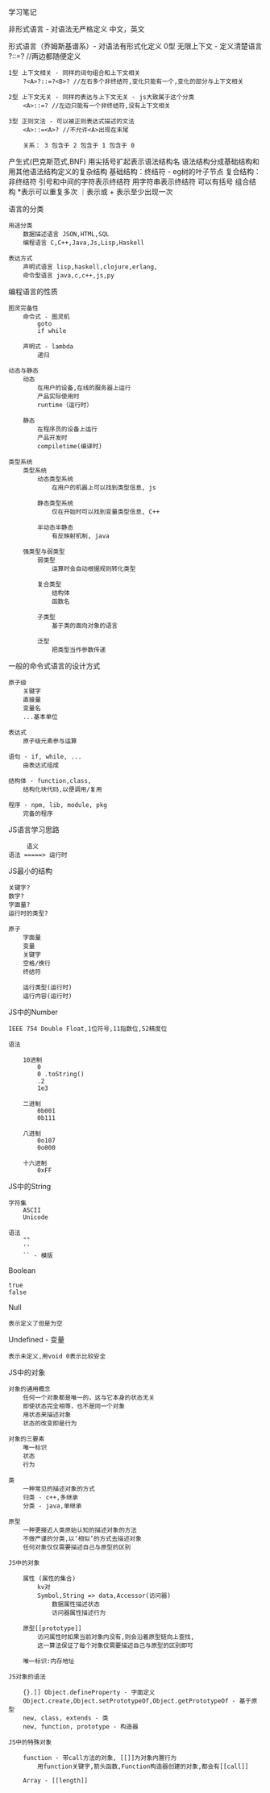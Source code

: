 学习笔记

非形式语言 - 对语法无严格定义
    中文，英文

形式语言（乔姆斯基谱系）- 对语法有形式化定义
    0型 无限上下文 - 定义清楚语言
        ?::=? //两边都随便定义

    1型 上下文相关 - 同样的词句组合和上下文相关
        ?<A>?::=?<B>? //左右多个非终结符,变化只能有一个,变化的部分与上下文相关

    2型 上下文无关 - 同样的表达与上下文无关 - js大致属于这个分类
        <A>::=? //左边只能有一个非终结符,没有上下文相关

    3型 正则文法 - 可以被正则表达式描述的文法
        <A>::=<A>? //不允许<A>出现在末尾

        关系： 3 包含于 2 包含于 1 包含于 0

产生式(巴克斯范式,BNF)
    用尖括号扩起表示语法结构名
        <ifStatement>
    语法结构分成基础结构和用其他语法结构定义的复杂结构
        基础结构：终结符 - eg树的叶子节点
        复合结构：非终结符
    引号和中间的字符表示终结符
        用字符串表示终结符
    可以有括号
        组合结构
    *表示可以重复多次
    ｜表示或
    + 表示至少出现一次


语言的分类

    用途分类
        数据描述语言 JSON,HTML,SQL
        编程语言 C,C++,Java,Js,Lisp,Haskell

    表达方式 
        声明式语言 lisp,haskell,clojure,erlang,
        命令型语言 java,c,c++,js,py

编程语言的性质

    图灵完备性
        命令式 - 图灵机
            goto 
            if while

        声明式 - lambda
            递归

    动态与静态
        动态
            在用户的设备,在线的服务器上运行
            产品实际使用时
            runtime（运行时）

        静态   
            在程序员的设备上运行
            产品开发时
            compiletime(编译时)

    类型系统
        类型系统
            动态类型系统
                在用户的机器上可以找到类型信息, js

            静态类型系统
                仅在开始时可以找到变量类型信息, C++
        
            半动态半静态
                有反映射机制, java

        强类型与弱类型
            弱类型
                运算时会自动根据规则转化类型

            复合类型
                结构体
                函数名

            子类型
                基于类的面向对象的语言

            泛型
                把类型当作参数传递

一般的命令式语言的设计方式

    原子级
        关键字
        直接量
        变量名
        ...基本单位

    表达式
        原子级元素参与运算
    
    语句 - if, while, ...
        由表达式组成

    结构体 - function,class,
        结构化块代码,以便调用/复用

    程序 - npm, lib, module, pkg
        完备的程序


JS语言学习思路

         语义   
    语法 =====> 运行时

        
JS最小的结构

    关键字?
    数字?
    字面量?
    运行时的类型?

    原子
        字面量
        变量
        关键字
        空格/换行
        终结符

        运行类型(运行时)
        运行内容(运行时)

JS中的Number

    IEEE 754 Double Float,1位符号,11指数位,52精度位

    语法

        10进制
            0
            0 .toString()
            .2
            1e3

        二进制
            0b001
            0b111
        
        八进制
            0o107
            0o000

        十六进制
            0xFF
    
JS中的String  

    字符集
        ASCII
        Unicode

    语法
        ""
        ''
        `` - 模版

Boolean

    true
    false

Null

    表示定义了但是为空

Undefined - 变量

    表示未定义,用void 0表示比较安全

JS中的对象

    对象的通用概念
        任何一个对象都是唯一的，这与它本身的状态无关
        即使状态完全相等，也不是同一个对象
        用状态来描述对象
        状态的改变即是行为

    对象的三要素
        唯一标识
        状态
        行为
    
    类
        一种常见的描述对象的方式
        归类 - c++,多继承
        分类 - java,单继承

    原型
        一种更接近人类原始认知的描述对象的方法
        不做严谨的分类,以‘相似’的方式去描述对象
        任何对象仅仅需要描述自己与原型的区别

    JS中的对象

        属性 (属性的集合)
            kv对
            Symbol,String => data,Accessor(访问器)
                数据属性描述状态
                访问器属性描述行为

        原型[[prototype]]
            访问属性时如果当前对象内没有,则会沿着原型链向上查找,
            这一算法保证了每个对象仅需要描述自己与原型的区别即可

        唯一标识:内存地址

    JS对象的语法
    
        {}.[] Object.defineProperty - 字面定义
        Object.create,Object.setPrototypeOf,Object.getPrototypeOf - 基于原型
        new, class, extends - 类
        new, function, prototype - 构造器

    JS中的特殊对象

        function - 带call方法的对象, [[]]为对象内置行为
            用function关键字,箭头函数,Function构造器创建的对象,都会有[[call]]

        Array - [[length]]

        



    

    